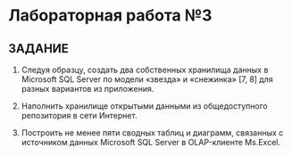 # Лабораторная работа №3

## ЗАДАНИЕ

1. Следуя образцу, создать два собственных хранилища данных в
   Microsoft SQL Server по модели «звезда» и «снежинка» [7, 8] для разных
   вариантов из приложения.

2. Наполнить хранилище открытыми данными из общедоступного
   репозитория в сети Интернет.

3. Построить не менее пяти сводных таблиц и диаграмм, связанных с
   источником данных Microsoft SQL Server в OLAP-клиенте Ms.Excel.